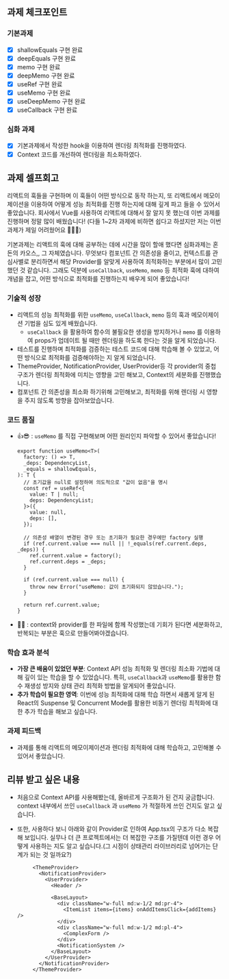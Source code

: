 ## 과제 체크포인트

### 기본과제

- [x] shallowEquals 구현 완료
- [x] deepEquals 구현 완료
- [x] memo 구현 완료
- [x] deepMemo 구현 완료
- [x] useRef 구현 완료
- [x] useMemo 구현 완료
- [x] useDeepMemo 구현 완료
- [x] useCallback 구현 완료

### 심화 과제

- [x] 기본과제에서 작성한 hook을 이용하여 렌더링 최적화를 진행하였다.
- [x] Context 코드를 개선하여 렌더링을 최소화하였다.

## 과제 셀프회고

리액트의 훅들을 구현하며 이 훅들이 어떤 방식으로 동작 하는지, 또 리액트에서 메모이제이션을 이용하여 어떻게 성능 최적화를 진행 하는지에 대해 깊게 파고 들을 수 있어서 좋았습니다.
회사에서 Vue를 사용하여 리액트에 대해서 잘 알지 못 했는데 이번 과제를 진행하며 정말 많이 배웠습니다!
(다들 1~2차 과제에 비하면 쉽다고 하셨지만 저는 이번 과제가 제일 어려웠어요 🥲🥲🥲)

기본과제는 리액트의 훅에 대해 공부하는 데에 시간을 많이 할애 했다면 심화과제는 혼돈의 카오스,, 그 자체였습니다. 무엇보다 컴포넌트 간 의존성을 줄이고, 컨텍스트를 관심사별로 분리하면서 해당 Provider를 알맞게 사용하여 최적화하는 부분에서 많이 고민했던 것 같습니다. 그래도 덕분에 `useCallback`, `useMemo`, `memo` 등 최적화 훅에 대하여 개념을 잡고, 어떤 방식으로 최적화를 진행하는지 배우게 되어 좋았습니다!

### 기술적 성장

- 리액트의 성능 최적화를 위한 `useMemo`, `useCallback`, `memo` 등의 훅과 메모이제이션 기법을 심도 있게 배웠습니다.
    - `useCallback` 을 활용하여 함수의 불필요한 생성을 방지하거나 `memo` 를 이용하여 props가 업데이트 될 때만 렌더링을 하도록 한다는 것을 알게 되었습니다.
- 테스트를 진행하며 최적화를 검증하는 테스트 코드에 대해 학습해 볼 수 있었고, 어떤 방식으로 최적화를 검증해야하는 지 알게 되었습니다.
- ThemeProvider, NotificationProvider, UserProvider등 각 provider의 중첩 구조가 렌더링 최적화에 미치는 영향을 고민 해보고, Context의 세분화를 진행했습니다.
- 컴포넌트 간 의존성을 최소화 하기위해 고민해보고, 최적화를 위해 렌더링 시 영향을 주지 않도록 방향을 잡아보았습니다.

### 코드 품질

- 👍😎 :  `useMemo` 를 직접 구현해보며 어떤 원리인지 파악할 수 있어서 좋았습니다!
    
    ```tsx
    export function useMemo<T>(
      factory: () => T,
      _deps: DependencyList,
      _equals = shallowEquals,
    ): T {
      // 초기값을 null로 설정하여 의도적으로 "값이 없음"을 명시
      const ref = useRef<{
        value: T | null;
        deps: DependencyList;
      }>({
        value: null,
        deps: [],
      });
    
      // 의존성 배열이 변경된 경우 또는 초기화가 필요한 경우에만 factory 실행
      if (ref.current.value === null || !_equals(ref.current.deps, _deps)) {
        ref.current.value = factory();
        ref.current.deps = _deps;
      }
    
      if (ref.current.value === null) {
        throw new Error("useMemo: 값이 초기화되지 않았습니다.");
      }
    
      return ref.current.value;
    }
    ```
    

- 🤔🤔 : context와 provider를 한 파일에 함께 작성했는데 기회가 된다면 세분화하고, 반복되는 부분은 훅으로 만들어봐야겠습니다.

### 학습 효과 분석

- **가장 큰 배움이 있었던 부분**: Context API 성능 최적화 및 렌더링 최소화 기법에 대해 깊이 있는 학습을 할 수 있었습니다. 특히, `useCallback`과 `useMemo`를 활용한 함수 재생성 방지와 상태 관리 최적화 방법을 알게되어 좋았습니다.
- **추가 학습이 필요한 영역**: 이번에 성능 최적화에 대해 학습 하면서 새롭게 알게 된 React의 Suspense 및 Concurrent Mode를 활용한 비동기 렌더링 최적화에 대한 추가 학습을 해보고 싶습니다.


### 과제 피드백

- 과제를 통해 리액트의 메모이제이션과 렌더링 최적화에 대해 학습하고, 고민해볼 수 있어서 좋았습니다.


## 리뷰 받고 싶은 내용

- 처음으로 Context API를 사용해봤는데, 올바르게 구조화가 된 건지 궁금합니다. context 내부에서 쓰인 `useCallback` 과 `useMemo` 가 적절하게 쓰인 건지도 알고 싶습니다.
- 또한, 사용하다 보니 아래와 같이 Provider로 인하여 App.tsx의 구조가 다소 복잡해 보입니다. 실무나 더 큰 프로젝트에서는 더 복잡한 구조를 가질텐데 이런 경우 어떻게 사용하는 지도 알고 싶습니다.(그 시점이 상태관리 라이브러리로 넘어가는 단계가 되는 것 일까요?)
    
   ```tsx
    	<ThemeProvider>
          <NotificationProvider>
            <UserProvider>
              <Header />
    
              <BaseLayout>
                <div className="w-full md:w-1/2 md:pr-4">
                  <ItemList items={items} onAddItemsClick={addItems} />
                </div>
                <div className="w-full md:w-1/2 md:pl-4">
                  <ComplexForm />
                </div>
                <NotificationSystem />
              </BaseLayout>
            </UserProvider>
          </NotificationProvider>
        </ThemeProvider>
    ```
